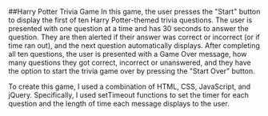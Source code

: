 ##Harry Potter Trivia Game
In this game, the user presses the "Start" button to display the first of ten Harry Potter-themed trivia questions. The user is presented with one question at a time and has 30 seconds to answer the question. They are then alerted if their answer was correct or incorrect (or if time ran out), and the next question automatically displays. After completing all ten questions, the user is presented with a Game Over message, how many questions they got correct, incorrect or unanswered, and they have the option to start the trivia game over by pressing the "Start Over" button.

To create this game, I used a combination of HTML, CSS, JavaScript, and jQuery. Specifically, I used setTimeout functions to set the timer for each question and the length of time each message displays to the user.